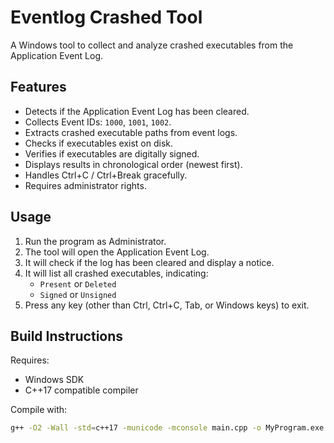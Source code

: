 # Eventlog Crashed Tool

A Windows tool to collect and analyze crashed executables from the Application Event Log.

## Features

- Detects if the Application Event Log has been cleared.
- Collects Event IDs: `1000`, `1001`, `1002`.
- Extracts crashed executable paths from event logs.
- Checks if executables exist on disk.
- Verifies if executables are digitally signed.
- Displays results in chronological order (newest first).
- Handles Ctrl+C / Ctrl+Break gracefully.
- Requires administrator rights.

## Usage

1. Run the program as Administrator.
2. The tool will open the Application Event Log.
3. It will check if the log has been cleared and display a notice.
4. It will list all crashed executables, indicating:
   - `Present` or `Deleted`
   - `Signed` or `Unsigned`
5. Press any key (other than Ctrl, Ctrl+C, Tab, or Windows keys) to exit.

## Build Instructions

Requires:

- Windows SDK
- C++17 compatible compiler

Compile with:

```bash
g++ -O2 -Wall -std=c++17 -municode -mconsole main.cpp -o MyProgram.exe -ladvapi32 -lwintrust -s`
